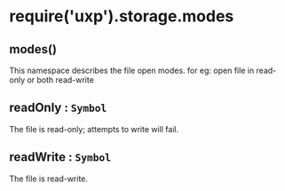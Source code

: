 
<a name="module-storage-modes" id="module-storage-modes"></a>

# require('uxp').storage.modes


<a name="new-module-storage-modes-new" id="new-module-storage-modes-new"></a>

## modes()
This namespace describes the file open modes. for eg: open file in read-only or both read-write



<a name="module-storage-modes-readonly" id="module-storage-modes-readonly"></a>

## readOnly : `Symbol`
The file is read-only; attempts to write will fail.



<a name="module-storage-modes-readwrite" id="module-storage-modes-readwrite"></a>

## readWrite : `Symbol`
The file is read-write.


  